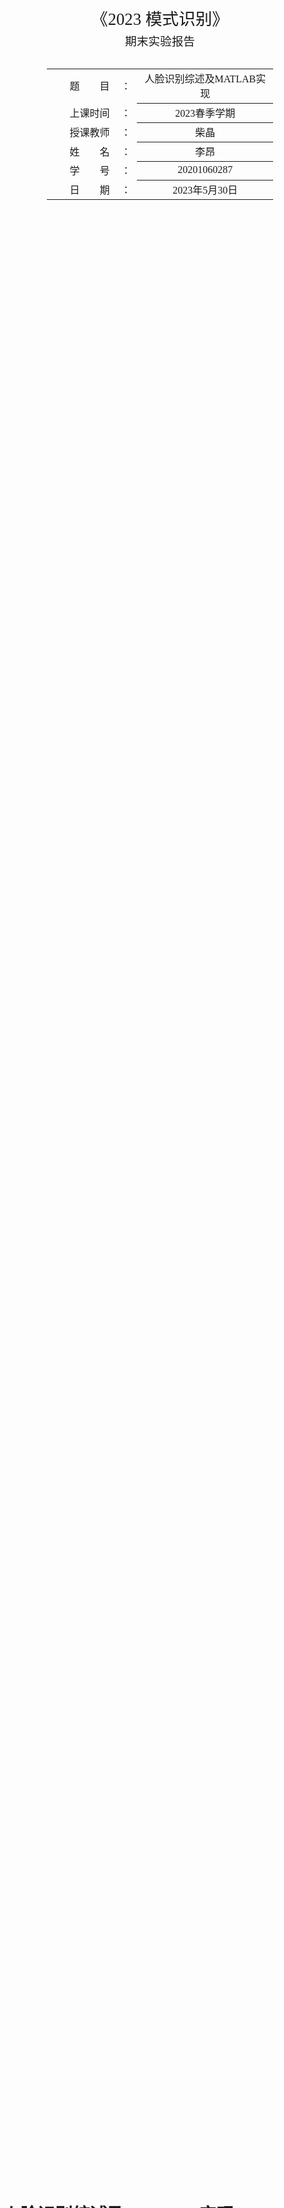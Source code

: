 <div class="cover" style="page-break-after:always;font-family:方正公文仿宋;width:100%;height:100%;border:none;margin: 0 auto;text-align:center;">
    <div style="width:60%;margin: 0 auto;height:0;padding-bottom:10%;">
        </br>
        <img src="https://raw.githubusercontent.com/anglee2002/Picbed/main/screenshot2023-05-30%2013.28.40.png" alt="校名" style="width:130%;"/>
    </div>
    </br></br></br></br></br></br></br>
    <div style="width:60%;margin: 0 auto;height:0;padding-bottom:40%;">
        <img src="https://raw.githubusercontent.com/anglee2002/Picbed/main/%E4%B8%8B%E8%BD%BD%20(1).png" alt="校徽" style="width:80%;"/>
	</div>
    </br></br></br></br>
    <span style="font-family:华文黑体Bold;text-align:center;font-size:20pt;margin: 10pt auto;line-height:30pt;">《2023 模式识别》</span>
    <p style="text-align:center;font-size:14pt;margin: 0 auto">期末实验报告 </p>
    </br>
    </br>
    <table style="border:none;text-align:center;width:72%;font-family:仿宋;font-size:14px; margin: 0 auto;">
    <tbody style="font-family:方正公文仿宋;font-size:12pt;">
    	<tr style="font-weight:normal;"> 
    		<td style="width:20%;text-align:right;">题　　目</td>
    		<td style="width:2%">：</td> 
    		<td style="width:40%;font-weight:normal;border-bottom: 1px solid;text-align:center;font-family:华文仿宋"> 人脸识别综述及MATLAB实现</td>     </tr>
    	<tr style="font-weight:normal;"> 
    		<td style="width:20%;text-align:right;">上课时间</td>
    		<td style="width:2%">：</td> 
    		<td style="width:40%;font-weight:normal;border-bottom: 1px solid;text-align:center;font-family:华文仿宋"> 2023春季学期</td>     </tr>
    	<tr style="font-weight:normal;"> 
    		<td style="width:20%;text-align:right;">授课教师</td>
    		<td style="width:2%">：</td> 
    		<td style="width:40%;font-weight:normal;border-bottom: 1px solid;text-align:center;font-family:华文仿宋">柴晶 </td>     </tr>
    	<tr style="font-weight:normal;"> 
    		<td style="width:20%;text-align:right;">姓　　名</td>
    		<td style="width:2%">：</td> 
    		<td style="width:40%;font-weight:normal;border-bottom: 1px solid;text-align:center;font-family:华文仿宋"> 李昂</td>     </tr>
    	<tr style="font-weight:normal;"> 
    		<td style="width:20%;text-align:right;">学　　号</td>
    		<td style="width:2%">：</td> 
    		<td style="width:40%;font-weight:normal;border-bottom: 1px solid;text-align:center;font-family:华文仿宋">20201060287 </td>     </tr>
    	<tr style="font-weight:normal;"> 
    		<td style="width:20%;text-align:right;">日　　期</td>
    		<td style="width:2%">：</td> 
    		<td style="width:40%;font-weight:normal;border-bottom: 1px solid;text-align:center;font-family:华文仿宋">2023年5月30日</td>     </tr>
    </tbody>              
    </table>
</div>






# 人脸识别综述及MATLAB实现

<center><div style='height:2mm;'></div><div style="font-family:华文楷体;font-size:14pt;">李昂    20201060287 </div></center>
<center><span style="font-family:华文楷体;font-size:9pt;line-height:9mm">云南大学信息学院 智能科学与技术 </span>
</center>
<div>
<div style="width:52px;float:left; font-family:方正公文黑体;">摘　要：</div> 
<div style="overflow:hidden; font-family:华文楷体;">在信息化时代，人脸识别技术在各领域得到广泛应用。本文通过介绍人脸识别相关概念、实现流程和实现方法,同时通过Matlab搭建简单的分类器和神经网络,复现人脸识别的经典算法,比较分类的正确率并分析误差原因,加深对模式识别技术的理解。</div>
</div>
<div>
<div style="width:52px;float:left; font-family:方正公文黑体;">关键词：</div> 
<div style="overflow:hidden; font-family:华文楷体;">人脸识别；主成分分析；线性判别分析；支持向量机；K最近邻算法；尺度不变特征变换；卷积神经网络；</div>
</div>


## 人脸识别综述

学习人脸识别技术，不仅要学习某种方法的实现原理并能够复现相关代码；更要了解人脸识别技术的提出、发展阶段和完成任务的完备操作流程，这样才能从本质理解各种方法的不同，并提出优化方案。基于上述观点，我完成了人脸识别综述部分。该部分基于英国赫特福德大学与 GBG Plc 联合发表的Face Recognition: From Traditional to Deep Learning Methods^[1]^ 对人脸识别技术进行全面的梳理和总结。

### 概要

#### 定义

人脸识别是指能够识别或验证图像或视频中主体身份的技术。

#### 优势及应用场景

人脸识别比其他生物识别方式更有吸引力的因素之一是其非侵入性。现代人脸识别系统只要求用户在摄像头的视野范围内。这使得人脸识别成为最方便的生物识别方式。这也意味着人脸识别的潜在应用范国更广，可以部署在用户不需要与系统合作的环境中，如监控系统中。人脸识别的其他常见应用包括访问控制、欺诈检测、身份验证和社交媒体等。

#### 影响因素

现实世界干扰因素众多，在自然状态下获取的图像（这些类型的人脸图像通常被称为野生人脸）常含有众多干扰项，影响人脸识别的特征判断。

<img src="https://raw.githubusercontent.com/anglee2002/Picbed/main/screenshot2023-05-30%2016.51.13.png" alt="screenshot2023-05-30 16.51.13" style="zoom:35%;" />

<center><strong>图 1 典型人脸的影响因素: (a)头部姿势  (b)年龄  (c)光照度  (d)面部表情  (e)遮挡 </strong></center>

由于人脸图像在现实世界中的高变异性，人脸识别是部署在无约束环境中最具挑战性的生物识别方式之一。其中一些变化包括头部姿势、老化、遮挡、光照条件和面部表情等。

### 人脸识别构建流程

野生人脸易受多种因素影响，为了获取足够的信息进行人脸识别，人脸识别的构建通常包含以下基本模块 :

<img src="https://raw.githubusercontent.com/anglee2002/Picbed/main/screenshot2023-05-30%2016.56.56.png" alt="screenshot2023-05-30 16.56.56" style="zoom:40%;" />

<center><strong>图 2 人脸识别构建模块  </strong></center>

* __人脸检测__:人脸检测器找到图像中人脸的位置，并返回每个人脸的边界框的坐标。

* __脸部对齐__: 脸部对齐的目标是使用一组位于图像固定位置的参考点，以相同的方式缩放和裁剪脸部图像。这个过程通常需要使用一个地标检测器找到一组面部地标，找到适合参考点的最佳仿生变换。

* __脸部表示__: 在人脸表示阶段，人脸图像的像素值被转换为一个紧凑的、有辨识度的特征向量，也被称为模板。理想情况下，同一主体的所有面孔都应该映射为类似的特征向量。

* __脸部匹配__: 在人脸匹配模块中，两个模板被比较以产生一个相似度分数，表明它们属于同一主体的可能性。

  <img src="https://raw.githubusercontent.com/anglee2002/Picbed/main/screenshot2023-05-30%2017.02.14.png" alt="screenshot2023-05-30 17.02.14" style="zoom:40%;" />

<center><strong>图 3  (a)人脸检测 (b)(c)脸部对齐 </strong></center>

以上模块展示了从捕捉野生人脸到人脸识别预处理的过程，这是一个相对复杂的流程，相比本次实验直接通过开源数据集完成，真实情况要复杂的多。

## MATLAB实现

本次实验使用MATLAB R2022a(Mac Version)，采用ORL数据集。

由于ORL数据集已经进行了完备的标注和预处理，我们得以跳过人脸检测和脸部对齐两个步骤，直接通过不同方法对脸部表示的特征向量进行处理，即可完成人脸识别任务。

以下是具体实验要求：

| 实验要求                                                     |
| :----------------------------------------------------------- |
| 实验时，需要首先载入ORL_trainset.mat文件，根据训练集样本及其类别标签来训练分类器； |
| 然后载入ORL_testset.mat文件，将测试集样本代入已训练好的分类器，得到分类器在测试集上的预测输出； |
| 最后载入ORL_testlabel.mat文件，将分类器的预测输出与测试集样本的类别标签(真实标签)进行对比，计算分类器在测试集上的分类精度，并输出该分类精度。 |
|                                                              |
| 本实验的部分主程序已经在demo_FaceRecognation.m文件中给出，用来计算分类精度的子程序也已经在calculate_accuracy.m文件中给出，请补足主程序demo_FaceRecognation.m文件中的空缺部分，完成实验。 |

<center><strong>表 1  实验要求 </strong></center>

以下是关于数据集和Demo代码的说明：

|数据集和Demo代码的详细说明| |
| :--- | :--- |
|**数据集已被预先划分为训练集和测试集**|训练集中每类目标有6个样本，共240个样本|
| |测试集中每类目标有4个样本，共160个样本|
|  |  |
|**实验时，需要载入三个.m文件**|ORL_trainset.mat文件存储的是训练集样本及其类别标签|
| |ORL_testset.mat文件存储的是测试集样本|
| |ORL_testlabel.mat文件存储的是测试集样本的类别标签|

<center><strong>表 2  数据集和Demo代码的详细说明 </strong></center>

下面通过几种不同的方式，完成人脸识别任务。

### 基于几何的实现方式

#### 原理

> 基于几何的方法是人脸识别中常用的一种方法，它主要通过分析和比较人脸的几何结构和形状进行识别。通过检测和定位人脸上的关键点（如眼睛、鼻子、嘴巴等）来描述人脸的几何结构。使用边缘检测算法（如Canny边缘检测）来检测人脸图像中的轮廓线，并进一步提取和表示人脸的几何特征。^[2]^ 

结合上学期的《图像处理与计算机视觉》课程，基于几何的人脸识别完全依赖于图像处理，通过边缘检测，腐蚀等操作，检测人脸的轮廓，对比后显示结果。本课程关注如何构造合适的分类器完成分类，实现人脸识别功能。基于纯几何的方法不在本课程讨论范围之内，再此不做展开。

### 基于整体性的实现方式

> 基于整体特征（holistic-based）的人脸识别方法是指直接使用原始的人脸图像作为输入，并将整个人脸作为一个整体来提取特征进行识别。它不对人脸进行分割或局部特征提取，而是将人脸图像作为一个整体进行,使用支持向量机，K最近邻算法等机器学习的方式进行分类。^[2]^ 

整体性方法类似于蛮力法，不提取特征，通过构造分类器完成分类。下面介绍 SVM，KNN的基本原理，并构造分类器，完成人脸识别任务。

#### 基本原理

##### SVM（支持向量机）

> 支持向量机（Support Vector Machine，SVM）是一种常用的监督学习方法，用于二分类和多分类问题。SVM的基本原理是通过构建一个最优的超平面来实现样本的分类，同时最大化分类器与样本之间的间隔，以提高分类的鲁棒性。^[2]^

支持向量机（Support Vector Machine, SVM）是一种常用的分类方法，在进行分类时通过寻求间隔最大的超平面来进行分类。其数学推导过程较为复杂，简略概括如下：

SVM的目标是要找到最大的间隔（Marginal），其中间隔定义为超平面到最近的训练样本点的距离。

将求间隔转化成求最小化$\frac{1}{2} ||\textbf{w}||^2$，以及满足约束条件$\forall i, y_i(\textbf{w}^T \textbf{x}_i + b) \geq 1$的问题。其中$y_i$表示标签，$\textbf{x}_i$表示特征向量，$\textbf{w}^T \textbf{x}_i + b$表示超平面。

为了处理不可分情况（存在样本分类错误的情况），可以引入软间隔。即允许某些样本分类错误，但是会产生一个惩罚项来弥补错误的损失。最终变成了一个带惩罚项的最小化问题，可以通过拉格朗日对偶性来进行求解。

最终的分类决策函数为：$f(x) = sign(\sum_{i=1}^{N} \alpha_iy_iK(x, x_i)+b)$，其中$K(x, x_i)$表示核函数。

##### KNN（K最近邻）

> K最近邻（K-Nearest Neighbors，KNN）是一种常用的非参数化监督学习方法，用于分类和回归问题。KNN的基本原理是根据样本之间的距离度量，通过投票或平均值来确定新样本的类别或预测值。^[2]^

分类问题的KNN算法可以表示为以下步骤：

1. 计算测试样本$x$与训练集样本$X_i$之间的距离，通常使用欧氏距离公式：
$$
d(x,X_i)=\sqrt{\sum_{j=1}^{p}{(x_j-X_{ij})^2}} \quad (i=1,2,...,n)
$$

2. 对于距离$x$最近的前$k$个训练集样本，统计它们属于不同类别的出现次数。

3. 投票得出$x$所属的类别，即出现次数最多的类别。

KNN简单易懂、易于实现、对于非线性和复杂数据具有较好的适应性。

#### 代码部分

本部分共分`FR_holistic.m`主程序，及`svm.m`， `knn.m`两个子程序

1. **主程序代码：**

```matlab
close all;
clear all;
clc;

% 载入训练集
load ORL_trainset;
[dim, trainnum] = size(train_data); % dim为样本维数，trainnum为训练集样本数
classnum = length(unique(train_label)); % 类别数
trainnum_eachclass = trainnum / classnum; % 每类目标训练样本数

% 载入测试集
load ORL_testset;
testnum = size(test_data, 2); % 测试集样本数
testnum_eachclass = testnum / classnum; % 每类目标测试样本数

% 载入测试集标签
load ORL_testlabel; 

%------------------------- 数据标准化或归一化 -------------------------%
%本部分为可选项,经过验证,在OLR数据集中使用整体性方法，提升并不明显
% 标准化
%train_data = zscore(train_data);
%test_data = zscore(test_data);

% 归一化
%train_data = normalize(train_data);
%test_data = normalize(test_data);
%------------------------- 数据标准化或归一化 -------------------------%

%---------------------------- 训练分类器并测试 -------------------------%
% 训练SVM分类器并测试
svm_predicted_labels = svm(train_data, train_label, test_data);

% 训练KNN分类器并测试
k = 1; % 设定KNN算法中的K值
knn_predicted_labels = knn(train_data, train_label, test_data, k);
%---------------------------- 训练分类器并测试 -------------------------%

%----------------------------计算分类精度----------------------------%
svm_accuracy = calculate_accuracy(svm_predicted_labels, label_truth);
knn_accuracy = calculate_accuracy(knn_predicted_labels, label_truth);

svm_accuracy = 100 * svm_accuracy;         % 将分类精度以百分数的形式输出
knn_accuracy = 100 * knn_accuracy;         % 将分类精度以百分数的形式输出

fprintf('使用SVM分类器在测试集上的分类精度为 %.2f%%\n', svm_accuracy);
fprintf('使用KNN分类器在测试集上的分类精度为 %.2f%%\n', knn_accuracy);
%----------------------------计算分类精度----------------------------%
```

2. **`svm`子程序：**

```matlab
function predicted_labels = svm(train_data, train_label, test_data)
    svm_model = fitcecoc(train_data', train_label); % 使用fitcecoc训练多类别分类器
    predicted_labels = predict(svm_model, test_data');
end
```

3. **`knn`子程序：**

```matlab
function predicted_labels = knn(train_data, train_label, test_data, k)
    knn_model = fitcknn(train_data', train_label, 'NumNeighbors', k);
    predicted_labels = predict(knn_model, test_data');
end
```

#### 实验结果

| 分类器  | 准确率 |
| ---- | ------ |
| KNN  | 88.12% |
| SVM  | 84.38% |

<center><strong>表 3  分类结果 </strong></center>

该数据集图像特征较为明显，且干扰因素不多，直接采取整体性方法进行分类取得了不错的效果。

### 基于特征提取的实现方式

####  基本原理

##### PCA（主成分分析）

> 主成分分析（Principal Component Analysis，PCA）是一种常用的降维和特征提取方法，用于将高维数据转换为低维表示。PCA的基本原理是通过线性变换将数据投影到新的特征空间，使得投影后的特征具有最大的方差。^[2]^

PCA（Principal Component Analysis）可以概括为以下几个步骤：

1. 将数据矩阵X进行中心化处理（即减去每个维度的均值），得到中心化矩阵$\tilde{X}$。

2. 计算协方差矩阵$S=\frac{1}{n}\tilde{X}\tilde{X}^T$。

3. 对协方差矩阵$S$进行特征值分解，得到特征值和对应的特征向量。将特征向量按照对应的特征值大小从大到小排序，得到特征向量矩阵$V$。

4. 选取前$k$个特征向量构成投影矩阵$W$。将中心化矩阵$\tilde{X}$乘以投影矩阵$W$，得到降维后的数据矩阵$Y=W^T\tilde{X}$。

​        协方差矩阵$S$的计算公式为：$$S=\frac{1}{n}\tilde{X}\tilde{X}^T=\frac{1}{n}(X-\bar{x})(X-\bar{x})^T=\frac{1}{n}\sum_{i=1}^{n}(x_i-\bar{x})(x_i-\bar{x})^T$$

经过PCA降维，可以实现对高维数据的压缩和去除冗余信息，同时保留主要的特征。降维后的数据可以用于可视化、数据压缩、特征提取和分类等任务。

##### LDA（线性判别分析）

> 线性判别分析（Linear Discriminant Analysis，LDA）是一种经典的监督学习方法，主要用于降低维度和提取判别特征，尤其适用于分类问题。LDA的基本原理是将数据投影到一个低维子空间，使得同一类别的样本尽可能接近，不同类别的样本尽可能分开。^[2]^

基于PCA的方法的一个问题是：投影将训练集中所有图像的方差最大化，这意味着顶级特征向量可能会对识别精
度产生负面影响，因为它们可能对应于与识别任务无关的内部变化（如光照、姿势或表情）。LDA可以很好的解决这个问题。

线性判别分析（Linear Discriminant Analysis，LDA）是一种经典的有监督线性降维算法。下面是LDA的数学推导过程：

1. 对于一个$d$维的样本集合$\{x_1,x_2,...,x_n\}$，其中$x_i\in\mathbb{R}^d$，我们的目标是寻找一个$d'\leq d$的投影方向$w$，将样本映射到一条直线上，使得原始数据在这个方向上的投影尽可能地区分不同类别。

2. 将样本集合按类别分开，用$\{x_{i,1},x_{i,2},...,x_{i,n_i}\}$表示第$i$个类别的样本集合，其中$n_i$为第$i$个类别的样本数。

3. 计算每个类别的样本均值向量$m_i$：$$m_i=\frac{1}{n_i}\sum_{x\in X_i}x$$ (其中$X_i$为第$i$个类别的样本集合)。

4. 计算类内散度矩阵$S_w$和类间散度矩阵$S_b$：$$S_w=\sum_{i=1}^K\sum_{x\in X_i}(x-m_i)(x-m_i)^T$$   $$S_b=\sum_{i=1}^K n_i(m_i-m)(m_i-m)^T$$

  其中$K$为类别数，$m$为所有样本的均值向量，即$m=\frac{1}{n}\sum_{i=1}^K\sum_{x\in X_i}x$。

5. 求解广义瑞利商$\frac{w^TS_bw}{w^TS_ww}$的最大特征值$\lambda$及其对应的特征向量$w$。$S_w$为类内散度矩阵，$S_b$为类间散度矩阵。

6. 将样本映射到$w$方向上，得到降维后的样本$x'=w^Tx$。

通过以上步骤，LDA可以得到一组特征向量，这些特征向量具有判别性，能够最大化类间散度并最小化类内散度。投影到这些特征向量上的数据能够更好地区分不同类别，从而提高分类性能。

#### 代码部分

本部分共分为`FR_featurebased.m`主程序及`svm.m`， `knn.m`，`pca.m`，`lda.m`四个子程序，其中`svm.m`， `knn.m`同上，不在展示。

1. **主程序代码：**

   ```matlab
   close all;
   clear all;
   clc;
   
   % 载入训练集
   load ORL_trainset;
   [dim, trainnum] = size(train_data); % dim为样本维数，trainnum为训练集样本数
   classnum = length(unique(train_label)); % 类别数
   trainnum_eachclass = trainnum / classnum; % 每类目标训练样本数
   
   % 载入测试集
   load ORL_testset;
   testnum = size(test_data, 2); % 测试集样本数
   testnum_eachclass = testnum / classnum; % 每类目标测试样本数
   
   % 载入测试集标签
   load ORL_testlabel; 
   
   %------------------------- 网格搜索 -------------------------%
   % 设置网格搜索的参数范围
   pca_dims_range = 1:100; % PCA降维维度的范围
   lda_dims_range = 1:39; % LDA降维维度的范围
   k_range = 1:5; % KNN中K值的范围
   
   svm_pca_best_accuracy = 0;
   svm_pca_best_dims = 0;
   svm_lda_best_accuracy = 0;
   svm_lda_best_dims = 0;
   knn_pca_best_accuracy = 0;
   knn_pca_best_dims = 0;
   knn_pca_best_k = 0;
   knn_lda_best_accuracy = 0;
   knn_lda_best_dims = 0;
   knn_lda_best_k = 0;
   
   svm_pca_log = [];
   svm_lda_log = [];
   knn_pca_log = [];
   knn_lda_log = [];
   
   % 进行网格搜索
   for pca_dims = pca_dims_range
       % 特征提取降维
       [train_pca, test_pca] = pca(train_data, test_data, pca_dims);
       % 训练SVM分类器并测试
       svm_pca_predicted_labels = svm(train_pca, train_label, test_pca);
       % 计算分类精度
       svm_pca_accuracy = calculate_accuracy(svm_pca_predicted_labels, label_truth);
       
       svm_pca_log = [svm_pca_log; pca_dims svm_pca_accuracy];
       
       if svm_pca_accuracy > svm_pca_best_accuracy
           svm_pca_best_accuracy = svm_pca_accuracy;
           svm_pca_best_dims = pca_dims;
       end
       fprintf('SVM分类器中PCA维度为 %d 的准确度为 %.2f%%\n', pca_dims, svm_pca_accuracy*100);
   end
   fprintf('SVM分类器中最优的PCA维度为 %d，对应准确度为 %.2f%%\n', svm_pca_best_dims, svm_pca_best_accuracy*100);
   % 保存日志
   log_folder = './Grid_search_log';
   save(fullfile(log_folder, 'svm_pca_log.mat'), 'svm_pca_log');
   for lda_dims = lda_dims_range
       % 特征提取降维
       [train_lda, test_lda] = lda(train_data, train_label, test_data, lda_dims);
       % 训练SVM分类器并测试
       svm_lda_predicted_labels = svm(train_lda, train_label, test_lda);
       % 计算分类精度
       svm_lda_accuracy = calculate_accuracy(svm_lda_predicted_labels, label_truth);
       
       svm_lda_log = [svm_lda_log; lda_dims svm_lda_accuracy];
       
       if svm_lda_accuracy > svm_lda_best_accuracy
           svm_lda_best_accuracy = svm_lda_accuracy;
           svm_lda_best_dims = lda_dims;
       end
       fprintf('SVM分类器中LDA维度为 %d 的准确度为 %.2f%%\n', lda_dims, svm_lda_accuracy*100);
   end
   fprintf('SVM分类器中最优的LDA维度为 %d，对应准确度为 %.2f%%\n', svm_lda_best_dims, svm_lda_best_accuracy*100);
   
   for pca_dims = pca_dims_range
       % 特征提取降维
       [train_pca, test_pca] = pca(train_data, test_data, pca_dims);
       for k = k_range
           % 训练KNN分类器并测试
           knn_pca_predicted_labels = knn(train_pca, train_label, test_pca, k);
           % 计算分类精度
           knn_pca_accuracy = calculate_accuracy(knn_pca_predicted_labels, label_truth);
           
           knn_pca_log = [knn_pca_log; pca_dims k knn_pca_accuracy];
           
           if knn_pca_accuracy > knn_pca_best_accuracy
               knn_pca_best_accuracy = knn_pca_accuracy;
               knn_pca_best_dims = pca_dims;
               knn_pca_best_k = k;
           end
           fprintf('KNN分类器中PCA维度为 %d, K值为 %d 的准确度为 %.2f%%\n', pca_dims, k, knn_pca_accuracy*100);
       end
   end
   fprintf('KNN分类器中最优的PCA维度为 %d, K值为 %d，对应准确度为 %.2f%%\n', knn_pca_best_dims, knn_pca_best_k, knn_pca_best_accuracy*100);
   
   for lda_dims = lda_dims_range
       % 特征提取降维
       [train_lda, test_lda] = lda(train_data, train_label, test_data, lda_dims);
       for k = k_range
           % 训练KNN分类器并测试
           knn_lda_predicted_labels = knn(train_lda, train_label, test_lda, k);
           % 计算分类精度
           knn_lda_accuracy = calculate_accuracy(knn_lda_predicted_labels, label_truth);
           
           knn_lda_log = [knn_lda_log; lda_dims k knn_lda_accuracy];
           
           if knn_lda_accuracy > knn_lda_best_accuracy
               knn_lda_best_accuracy = knn_lda_accuracy;
               knn_lda_best_dims = lda_dims;
               knn_lda_best_k = k;
           end
           fprintf('KNN分类器中LDA维度为 %d, K值为 %d 的准确度为 %.2f%%\n', lda_dims, k, knn_lda_accuracy*100);
       end
   end
   fprintf('KNN分类器中最优的LDA维度为 %d, K值为 %d，对应准确度为 %.2f%%\n', knn_lda_best_dims, knn_lda_best_k, knn_lda_best_accuracy*100);
   %------------------------- 网格搜索 -------------------------%
   
   % 保存日志
   log_folder = './Grid_search_log';
   save(fullfile(log_folder, 'svm_pca_log.mat'), 'svm_pca_log');
   save(fullfile(log_folder, 'svm_lda_log.mat'), 'svm_lda_log');
   save(fullfile(log_folder, 'knn_pca_log.mat'), 'knn_pca_log');
   save(fullfile(log_folder, 'knn_lda_log.mat'), 'knn_lda_log');
   ```

   

2. **`pca.m`子程序**

   ```matlab
   function [train_pca, test_pca] = pca(train_data, test_data, num_dims)
       % 计算训练集的均值
       train_mean = mean(train_data, 2);
   
       % 中心化训练集和测试集
       train_centered = train_data - train_mean;
       test_centered = test_data - train_mean;
   
       % 计算训练集的协方差矩阵
       cov_matrix = cov(train_centered');
   
       % 对协方差矩阵进行特征值分解
       [eig_vectors, eig_values] = eig(cov_matrix);
   
       % 对特征值进行排序并选择前num_dims个特征向量
       [~, sorted_idx] = sort(diag(eig_values), 'descend');
       selected_eig_vectors = eig_vectors(:, sorted_idx(1:num_dims));
   
       % 对训练集和测试集进行降维
       train_pca = selected_eig_vectors' * train_centered;
       test_pca = selected_eig_vectors' * test_centered;
   end
   
   ```

3. **`lda.m`子程序**

   ```matlab
   function [train_lda, test_lda] = lda(train_data, train_label, test_data, num_dims_lda)
       % 计算每个类别的样本均值
       class_means = zeros(size(train_data, 1), max(train_label));
   
       for i = 1:max(train_label)
           class_means(:, i) = mean(train_data(:, train_label == i), 2);
       end
   
       % 计算总体均值
       overall_mean = mean(train_data, 2);
   
       % 计算类内散布矩阵
       Sw = zeros(size(train_data, 1), size(train_data, 1));
   
       for i = 1:max(train_label)
           class_data = train_data(:, train_label == i);
           class_centered = class_data - class_means(:, i);
           Sw = Sw + class_centered * class_centered';
       end
   
       % 计算类间散布矩阵
       Sb = zeros(size(train_data, 1), size(train_data, 1));
   
       for i = 1:max(train_label)
           class_centered = class_means(:, i) - overall_mean;
           Sb = Sb + size(train_data(:, train_label == i), 2) * (class_centered *          						 class_centered');
       end
   
       % 添加正则化项
       lambda = 0.001;
       Sw_reg = Sw + lambda * eye(size(Sw));
   
       % 修正类内散布矩阵的特征值
       epsilon = 1e-6;
       Sw_reg = Sw_reg + epsilon * trace(Sw_reg) * eye(size(Sw_reg));
   
       % 对 (Sw_reg^-1) * Sb 进行特征值分解
       [eig_vectors, eig_values] = eig(inv(Sw_reg) * Sb);
   
       % 对特征值进行排序并选择前 num_dims_lda 个特征向量
       [~, sorted_idx] = sort(diag(eig_values), 'descend');
       selected_eig_vectors = eig_vectors(:, sorted_idx(1:num_dims_lda));
   
       % 对训练集和测试集进行降维
       train_lda = selected_eig_vectors' * train_data;
       test_lda = selected_eig_vectors' * test_data;
   end
   
   ```

#### 实验结果

使用PCA和LDA技术进行特征提取和降纬后，分别使用SVM分类器和KNN分类器进行分类，通过网格搜索技术，寻找PCA和LDA降低的最优纬度以及KNN算法中K的最优解，完成分类任务。网格搜索结果和分类正确率如下。

<img src="https://raw.githubusercontent.com/anglee2002/Picbed/main/untitled.png" alt="untitled" style="zoom:33%;" />

<center><strong>图 4  （1）SVM-PCA （2）SVM-LDA （3）KNN-PCA （4）KNN-LDA </strong></center>

采用最优参数训练分类器的准确率为：

| 方法    | 准确率 |
| ------- | ------ |
| SVM+PCA | 85.00% |
| SVM+LDA | 90.00% |
| KNN+PCA | 88.75% |
| KNN+LDA | 98.12% |

<center><strong>表 4  分类结果 </strong></center>

可以看出，通过提取特征，结合分类器进行分类，取得了良好的分类效果。

### 基于深度学习的实现方式

深度学习是一类使用多层线性及非线性处理单元通过组合底层特征而形成更加抽象的高层特征表示的机器学习算法，基于深度学习的人脸识别方法使用端到端的方式学习提取特征的能力，并使用提取到的特征进行分类。在损失函数的指导下利用一些优化方法如随机梯度下降、自适应学习率算法优化神经网络中的参数。深度学习通过构建深层神经网络模型，自动从图像或视频中学习特征表示，完成人脸识别任务。

本部分参考了西安交通大学余璀璨教授《基于深度学习的人脸识别方法综述》^[3]^。

#### 基本原理

##### CNN(卷积神经网络)

卷积神经网络（Convolutional Neural Network，CNN）是一种深度学习模型，用于处理具有网格结构的数据，例如图像。它通过在网络中引入卷积层和池化层，能够有效地捕捉图像中的局部特征和空间结构。

下面是卷积神经网络的基本结构：

1. 输入层：接受原始图像作为输入。

2. 卷积层（Convolutional Layer）：卷积层是CNN的核心组件之一。它由多个卷积核组成，每个卷积核负责提取图像中的某种特定特征。卷积操作在输入图像上滑动卷积核，通过逐元素乘法和求和运算，生成特征图（Feature Map）。卷积层的参数包括卷积核的大小、步幅（Stride）和填充（Padding）方式。

3. 激活函数层（Activation Layer）：激活函数引入非线性变换，增加模型的表达能力。常用的激活函数包括ReLU（Rectified Linear Unit）、Sigmoid和Tanh等。

4. 池化层（Pooling Layer）：池化层用于减小特征图的空间尺寸，同时保留重要的特征。常见的池化操作有最大池化（Max Pooling）和平均池化（Average Pooling）。

5. 全连接层（Fully Connected Layer）：全连接层将前面的层的输出连接到一个全连接的神经网络中。全连接层的神经元可以学习到更高级的特征表示，并将其映射到最终的输出类别或标签。

6. 输出层：输出层给出最终的分类结果，可以使用Softmax函数将网络的输出转化为概率分布，表示每个类别的概率。

卷积神经网络通过多次堆叠卷积层、激活函数层、池化层和全连接层，形成一个深层网络结构。深度学习的优势在于它能够自动学习图像中的特征表示，从而在人脸识别等任务中取得较好的性能。同时，卷积神经网络还可以通过反向传播算法进行端到端的训练，无需手工设计特征提取器。这使得卷积神经网络成为当前人脸识别和图像识别领域的主流方法之一。

#### 代码部分

本部分共分为`FR_deeplearning.m`主程序及`myCNN.m`子程序。

1. **主程序代码**

   ```matlab
   close all;
   clear all;
   clc;
   
   % 载入训练集
   load ORL_trainset;
   [dim, trainnum] = size(train_data); % dim为样本维数，trainnum为训练集样本数
   classnum = length(unique(train_label)); % 类别数
   trainnum_eachclass = trainnum / classnum; % 每类目标训练样本数
   
   % 载入测试集
   load ORL_testset;
   testnum = size(test_data, 2); % 测试集样本数
   testnum_eachclass = testnum / classnum; % 每类目标测试样本数
   
   % 载入测试集标签
   load ORL_testlabel;
   
   %------------------------- 数据标准化或归一化 -------------------------%
   % 本部分为可选项，根据需要选择是否进行数据标准化或归一化处理
   % 标准化
   %train_data = zscore(train_data);
   %test_data = zscore(test_data);
   
   % 归一化
   train_data = normalize(train_data);
   test_data = normalize(test_data);
   %------------------------- 数据标准化或归一化 -------------------------%
   
   %---------------------------- 训练卷机神经网络并测试 -------------------------%
   % 训练卷积神经网络并测试
   cnn_predicted_labels = myCNN(train_data, train_label, test_data, trainnum);
   %---------------------------- 训练卷机神经网络并测试 -------------------------%
   
   %----------------------------计算分类精度----------------------------%
   cnn_accuracy = calculate_accuracy(cnn_predicted_labels, label_truth);
   cnn_accuracy = 100 * cnn_accuracy; % 将分类精度以百分数的形式输出
   fprintf('使用自建卷积神经网络在测试集上的分类精度为 %.2f%%\n', cnn_accuracy);
   %----------------------------计算分类精度----------------------------%
   
   
   ```

2. **`myCNN.m`子程序**

   ```matlab
   function predicted_labels = myCNN(train_data, train_label, test_data, trainnum)
       % 使用卷积神经网络进行训练和预测
   
       % 构建卷积神经网络模型
       layers = [
           imageInputLayer([32 32 1]) % 输入层，指定输入图像的尺寸
           convolution2dLayer(5, 32) % 卷积层，使用5x5的卷积核，输出32个特征图
           reluLayer() % ReLU激活函数层
           maxPooling2dLayer(2, 'Stride', 2) % 最大池化层，使用2x2的窗口进行池化
           fullyConnectedLayer(40) % 全连接层，输出40个类别
           softmaxLayer() % Softmax层，进行分类
           classificationLayer() % 分类层
       ];
   
       % 设置训练参数
       options = trainingOptions('adam', 'MaxEpochs', 600, 'MiniBatchSize', 32, 'Verbose', true, ...
           'Plots', 'training-progress', 'OutputFcn', @myTrainingProgressFcn);
   
       % 将训练数据转换为图像数据格式
       XTrain = reshape(train_data, [32 32 1 trainnum]);
   
       % 将训练标签转换为分类标签数据格式
       YTrain = categorical(train_label);
   
       % 创建用于保存训练过程数据的结构体
       myCNN_log = struct('Epoch', [], 'Accuracy', []);
   
       % 自定义训练过程回调函数
       function stop = myTrainingProgressFcn(info)
           % 在每个轮次结束时记录准确率数据
           myCNN_log.Epoch = [myCNN_log.Epoch, info.Epoch];
           myCNN_log.Accuracy = [myCNN_log.Accuracy, info.TrainingAccuracy];
           stop = false; % 继续训练
       end
   
       % 训练卷积神经网络模型
       net = trainNetwork(XTrain, YTrain, layers, options);
   
       % 将测试数据转换为图像数据格式
       XTest = reshape(test_data, [32 32 1 size(test_data, 2)]);
   
       % 使用训练好的模型进行预测
       YPred = classify(net, XTest);
   
       % 将预测结果转换为数值标签格式
       predicted_labels = double(YPred);
   
       % 绘制正确率随轮次的图像
       %figure;
       %plot(myCNN_log.Epoch, myCNN_log.Accuracy);
       %xlabel('Epoch');
       %ylabel('Accuracy');
       %title('Accuracy vs. Epoch');
   end
   
   ```

#### 实验结果

通过构建一个简单的卷积神经网络，拟合人脸特征，完成分类。

<img src="https://raw.githubusercontent.com/anglee2002/Picbed/main/screenshot2023-06-01%2019.25.18-55%EF%BC%88%E6%8B%96%E7%A7%BB%E9%A1%B9%E7%9B%AE%EF%BC%89.tiff" alt="screenshot2023-06-01 19.25.18-55（拖移项目）" style="zoom:20%;" />

<center><strong>图 5  训练轮次图 </strong></center>

经过250轮迭代，逐渐收敛，分类结果如下：

| 方法         | 准确率 |
| ------------ | ------ |
| 卷积神经网络 | 95.62% |

<center><strong>表 5  分类结果 </strong></center>

本次实验仅训练了一个简单的神经网络，经过迭代后分类正确率达到了95.62%，可见深度学习处理人脸识别的强大之处。

## 后记

实验结果汇总:

| 方法    | 准确率 |
| ------- | ------ |
| SVM     | 84.38% |
| KNN     | 88.12% |
| SVM+PCA | 85.00% |
| SVM+LDA | 90.00% |
| KNN+PCA | 88.75% |
| KNN+LDA | 98.12% |
| CNN     | 95.62% |

　　<center><strong>表 6  分类结果 </strong></center>

本次实验分别使用了整体性方法，特征提取方法以及深度学习方法三种方法对人脸进行分类；由上表数据，特征提取后使用分类器进行分类效果明显提升，特别是使用KNN+LDA算法时正确率达到了98.12%，很好的完成了任务；同时，在本身网络结构比较简单的情况下，卷积神经网络算法也取得了95.62%的效果，可以预见，通过调整网络结构和参数，卷机神经网络在人脸识别任务中潜力很大。

开源地址：https://github.com/anglee2002/PatternRecognition/



**参考文献:** 

［1］  Daniel Sáez Trigueros, Meng L, Hartnett M. Face Recognition: From Traditional to Deep Learning Methods
［2］  wikipedia. 基于几何的人脸识别[EB/OL]. [2018-10-04]
［3］  余璀璨, 李慧斌. 基于深度学习的人脸识别方法综述[J]. 工程数学学报 , Aug. 2021, 第38卷(第4期)

